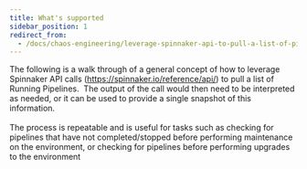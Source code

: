 ```yaml
---
title: What's supported
sidebar_position: 1
redirect_from:
  - /docs/chaos-engineering/leverage-spinnaker-api-to-pull-a-list-of-pipelines
---
```


The following is a walk through of a general concept of how to leverage Spinnaker API calls (<a href="https://spinnaker.io/reference/api/" target="_blank" rel="noopener noreferrer nofollow">https://spinnaker.io/reference/api/</a>) to pull a list of Running Pipelines.  The output of the call would then need to be interpreted as needed, or it can be used to provide a single snapshot of this information.<br /><br />The process is repeatable and is useful for tasks such as checking for pipelines that have not completed/stopped before performing maintenance on the environment, or checking for pipelines before performing upgrades to the environment